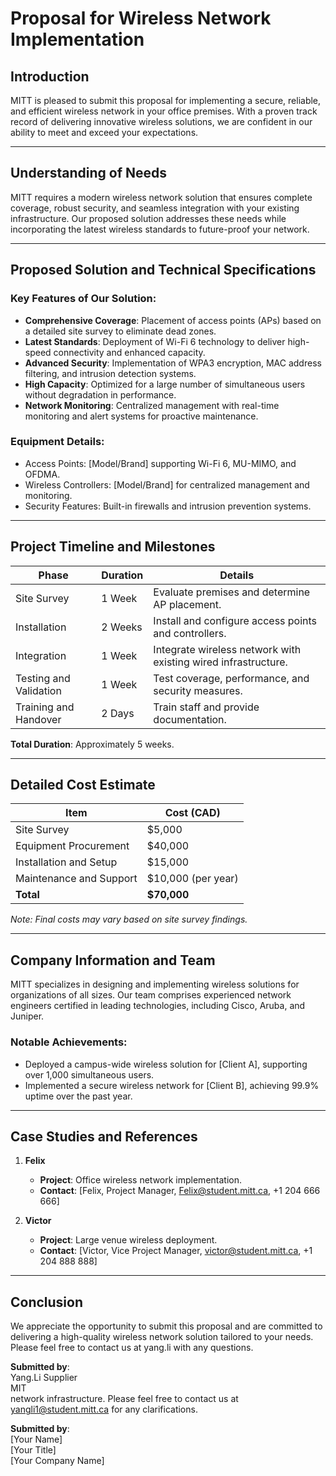 # Proposal for Wireless Network Implementation

## Introduction  
MITT is pleased to submit this proposal for implementing a secure, reliable, and efficient wireless network in your office premises. With a proven track record of delivering innovative wireless solutions, we are confident in our ability to meet and exceed your expectations.

---

## Understanding of Needs  
MITT requires a modern wireless network solution that ensures complete coverage, robust security, and seamless integration with your existing infrastructure. Our proposed solution addresses these needs while incorporating the latest wireless standards to future-proof your network.

---

## Proposed Solution and Technical Specifications  
### Key Features of Our Solution:  
- **Comprehensive Coverage**: Placement of access points (APs) based on a detailed site survey to eliminate dead zones.  
- **Latest Standards**: Deployment of Wi-Fi 6 technology to deliver high-speed connectivity and enhanced capacity.  
- **Advanced Security**: Implementation of WPA3 encryption, MAC address filtering, and intrusion detection systems.  
- **High Capacity**: Optimized for a large number of simultaneous users without degradation in performance.  
- **Network Monitoring**: Centralized management with real-time monitoring and alert systems for proactive maintenance.

### Equipment Details:  
- Access Points: [Model/Brand] supporting Wi-Fi 6, MU-MIMO, and OFDMA.  
- Wireless Controllers: [Model/Brand] for centralized management and monitoring.  
- Security Features: Built-in firewalls and intrusion prevention systems.  

---

## Project Timeline and Milestones  
| **Phase**                 | **Duration**       | **Details**                                  |  
|---------------------------|--------------------|---------------------------------------------|  
| Site Survey               | 1 Week            | Evaluate premises and determine AP placement. |  
| Installation              | 2 Weeks           | Install and configure access points and controllers. |  
| Integration               | 1 Week            | Integrate wireless network with existing wired infrastructure. |  
| Testing and Validation    | 1 Week            | Test coverage, performance, and security measures. |  
| Training and Handover     | 2 Days            | Train staff and provide documentation.       |  

**Total Duration**: Approximately 5 weeks.  

---

## Detailed Cost Estimate  
| **Item**                  | **Cost (CAD)**     |  
|---------------------------|--------------------|  
| Site Survey               | $5,000            |  
| Equipment Procurement     | $40,000            |  
| Installation and Setup    | $15,000            |  
| Maintenance and Support   | $10,000 (per year) |  
| **Total**                 | **$70,000**        |  

*Note: Final costs may vary based on site survey findings.*  

---

## Company Information and Team  
MITT specializes in designing and implementing wireless solutions for organizations of all sizes. Our team comprises experienced network engineers certified in leading technologies, including Cisco, Aruba, and Juniper.  

### Notable Achievements:  
- Deployed a campus-wide wireless solution for [Client A], supporting over 1,000 simultaneous users.  
- Implemented a secure wireless network for [Client B], achieving 99.9% uptime over the past year.  

---

## Case Studies and References  
1. **Felix**  
   - **Project**: Office wireless network implementation.  
   - **Contact**: [Felix, Project Manager, Felix@student.mitt.ca, +1 204 666 666]  

2. **Victor**  
   - **Project**: Large venue wireless deployment.  
   - **Contact**: [Victor, Vice Project Manager, victor@student.mitt.ca, +1 204 888 888]  

---

## Conclusion  
We appreciate the opportunity to submit this proposal and are committed to delivering a high-quality wireless network solution tailored to your needs. Please feel free to contact us at yang.li with any questions.  

**Submitted by**:  
Yang.Li 
Supplier  
MIT  
network infrastructure. Please feel free to contact us at yangli1@student.mitt.ca for any clarifications.  

**Submitted by**:  
[Your Name]  
[Your Title]  
[Your Company Name]  
